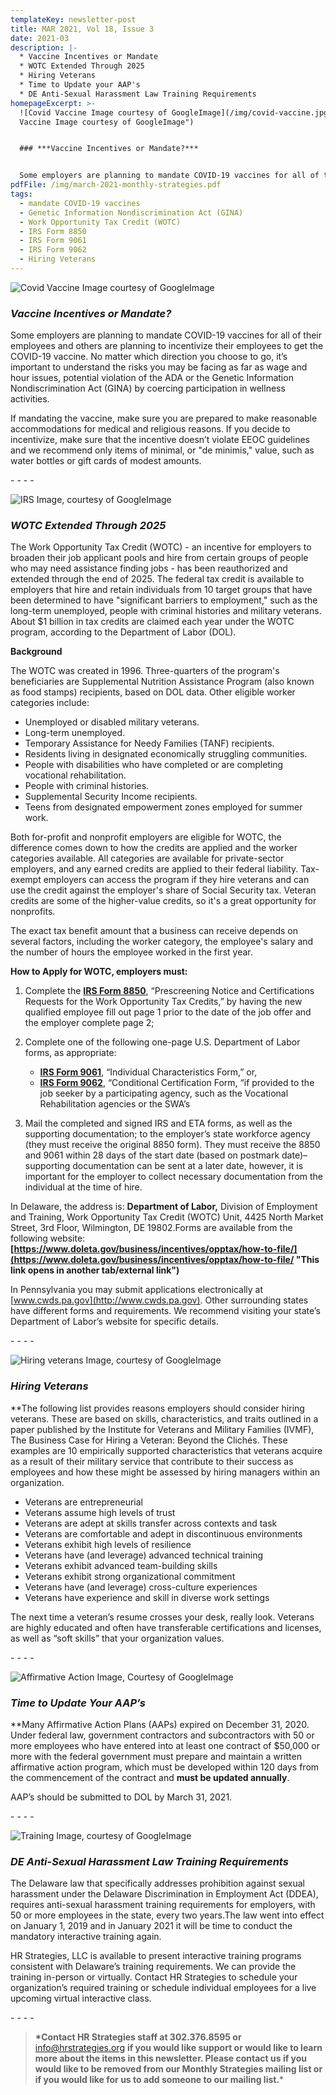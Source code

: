 ```yaml
---
templateKey: newsletter-post
title: MAR 2021, Vol 18, Issue 3
date: 2021-03
description: |-
  * Vaccine Incentives or Mandate
  * WOTC Extended Through 2025
  * Hiring Veterans
  * Time to Update your AAP's
  * DE Anti-Sexual Harassment Law Training Requirements
homepageExcerpt: >-
  ![Covid Vaccine Image courtesy of GoogleImage](/img/covid-vaccine.jpg "Covid
  Vaccine Image courtesy of GoogleImage")


  ### ***Vaccine Incentives or Mandate?***


  Some employers are planning to mandate COVID-19 vaccines for all of their employees and others are planning to incentivize their employees to get the COVID-19 vaccine. No matter which direction you choose to go, it’s important to understand the risks you may be facing as far as wage and hour issues, potential violation of the ADA or the Genetic Information Nondiscrimination Act (GINA) by coercing participation in wellness activities.
pdfFile: /img/march-2021-monthly-strategies.pdf
tags:
  - mandate COVID-19 vaccines
  - Genetic Information Nondiscrimination Act (GINA)
  - Work Opportunity Tax Credit (WOTC)
  - IRS Form 8850
  - IRS Form 9061
  - IRS Form 9062
  - Hiring Veterans
---
```

![Covid Vaccine Image courtesy of GoogleImage](/img/covid-vaccine.jpg "Covid Vaccine Image courtesy of GoogleImage")

### ***Vaccine Incentives or Mandate?***

Some employers are planning to mandate COVID-19 vaccines for all of their employees and others are planning to incentivize their employees to get the COVID-19 vaccine. No matter which direction you choose to go, it’s important to understand the risks you may be facing as far as wage and hour issues, potential violation of the ADA or the Genetic Information Nondiscrimination Act (GINA) by coercing participation in wellness activities.

If mandating the vaccine, make sure you are prepared to make reasonable accommodations for medical and religious reasons. If you decide to incentivize, make sure that the incentive doesn’t violate EEOC guidelines and we recommend only items of minimal, or "de minimis," value, such as water bottles or gift cards of modest amounts.

\- - - -

![IRS Image, courtesy of GoogleImage](/img/irs.jpg "IRS Image, courtesy of GoogleImage")

### ***WOTC Extended Through 2025***

The Work Opportunity Tax Credit (WOTC) - an incentive for employers to broaden their job applicant pools and hire from certain groups of people who may need assistance finding jobs - has been reauthorized and extended through the end of 2025. The federal tax credit is available to employers that hire and retain individuals from 10 target groups that have been determined to have "significant barriers to employment," such as the long-term unemployed, people with criminal histories and military veterans. About $1 billion in tax credits are claimed each year under the WOTC program, according to the Department of Labor (DOL).

**Background**

The WOTC was created in 1996. Three-quarters of the program's beneficiaries are Supplemental Nutrition Assistance Program (also known as food stamps) recipients, based on DOL data. Other eligible worker categories include:

* Unemployed or disabled military veterans.
* Long-term unemployed.
* Temporary Assistance for Needy Families (TANF) recipients.
* Residents living in designated economically struggling communities.
* People with disabilities who have completed or are completing vocational rehabilitation.
* People with criminal histories.
* Supplemental Security Income recipients.
* Teens from designated empowerment zones employed for summer work.

Both for-profit and nonprofit employers are eligible for WOTC, the difference comes down to how the credits are applied and the worker categories available. All categories are available for private-sector employers, and any earned credits are applied to their federal liability. Tax-exempt employers can access the program if they hire veterans and can use the credit against the employer's share of Social Security tax. Veteran credits are some of the higher-value credits, so it's a great opportunity for nonprofits.

The exact tax benefit amount that a business can receive depends on several factors, including the worker category, the employee's salary and the number of hours the employee worked in the first year.

**How to Apply for WOTC, employers must:**

1. Complete the **[IRS Form 8850](https://www.irs.gov/forms-pubs/about-form-8850 "This link opens in another tab/external link")**, “Prescreening Notice and Certifications Requests for the Work Opportunity Tax Credits,” by having the new qualified employee fill out page 1 prior to the date of the job offer and the employer complete page 2;
2. Complete one of the following one-page U.S. Department of Labor forms, as appropriate:

   * **[IRS Form 9061](https://www.doleta.gov/business/incentives/opptax/how-to-file/ "This link opens in another tab/external link")**, “Individual Characteristics Form,” or,
   * **[IRS Form 9062](https://www.doleta.gov/business/incentives/opptax/how-to-file/ "This link opens in another tab/external link")**, “Conditional Certification Form, “if provided to the job seeker by a participating agency, such as the Vocational Rehabilitation agencies or the SWA’s
3. Mail the completed and signed IRS and ETA forms, as well as the supporting documentation; to the employer’s state workforce agency (they must receive the original 8850 form). They must receive the 8850 and 9061 within 28 days of the start date (based on postmark date)– supporting documentation can be sent at a later date, however, it is important for the employer to collect necessary documentation from the individual at the time of hire.

In Delaware, the address is: **Department of Labor,** Division of Employment and Training, Work Opportunity Tax Credit (WOTC) Unit, 4425 North Market Street, 3rd Floor, Wilmington, DE 19802.Forms are available from the following website: **[https://www.doleta.gov/business/incentives/opptax/how-to-file/](https://www.doleta.gov/business/incentives/opptax/how-to-file/ "This link opens in another tab/external link")**

In Pennsylvania you may submit applications electronically at [www.cwds.pa.gov](http://www.cwds.pa.gov). Other surrounding states have different forms and requirements. We recommend visiting your state’s Department of Labor’s website for specific details.

\- - - -

![Hiring veterans Image, courtesy of GoogleImage](/img/hire-vets.jpg "Hiring veterans Image, courtesy of GoogleImage")

### ***Hiring Veterans***

*​*The following list provides reasons employers should consider hiring veterans. These are based on skills, characteristics, and traits outlined in a paper published by the Institute for Veterans and Military Families (IVMF), The Business Case for Hiring a Veteran: Beyond the Clichés. These examples are 10 empirically supported characteristics that veterans acquire as a result of their military service that contribute to their success as employees and how these might be assessed by hiring managers within an organization.

* Veterans are entrepreneurial
* Veterans assume high levels of trust
* Veterans are adept at skills transfer across contexts and task
* Veterans are comfortable and adept in discontinuous environments
* Veterans exhibit high levels of resilience
* Veterans have (and leverage) advanced technical training
* Veterans exhibit advanced team-building skills
* Veterans exhibit strong organizational commitment
* Veterans have (and leverage) cross-culture experiences
* Veterans have experience and skill in diverse work settings

The next time a veteran’s resume crosses your desk, really look. Veterans are highly educated and often have transferable certifications and licenses, as well as “soft skills” that your organization values.

\- - - -

![Affirmative Action Image, Courtesy of GoogleImage](/img/aap3.jpg "Affirmative Action Image, Courtesy of GoogleImage")

### ***Time to Update Your AAP’s***

*​*Many Affirmative Action Plans (AAPs) expired on December 31, 2020. Under federal law, government contractors and subcontractors with 50 or more employees who have entered into at least one contract of $50,000 or more with the federal government must prepare and maintain a written affirmative action program, which must be developed within 120 days from the commencement of the contract and **must be updated annually**.

AAP’s should be submitted to DOL by March 31, 2021.

\- - - -

![Training Image, courtesy of GoogleImage](/img/training.jpg "Training Image, courtesy of GoogleImage")

### ***DE Anti-Sexual Harassment Law Training Requirements***

The Delaware law that specifically addresses prohibition against sexual harassment under the Delaware Discrimination in Employment Act (DDEA), requires anti-sexual harassment training requirements for employers, with 50 or more employees in the state, every two years.The law went into effect on January 1, 2019 and in January 2021 it will be time to conduct the mandatory interactive training again.

HR Strategies, LLC is available to present interactive training programs consistent with Delaware’s training requirements. We can provide the training in-person or virtually. Contact HR Strategies to schedule your organization’s required training or schedule individual employees for a live upcoming virtual interactive class.

\- - - -

> **\*Contact HR Strategies staff at 302.376.8595 or** [info@hrstrategies.org](mailto:info@hrstrategies.org) **if you would like support or would like to learn more about the items in this newsletter. Please contact us if you would like to be removed from our Monthly Strategies mailing list or if you would like for us to add someone to our mailing list.***